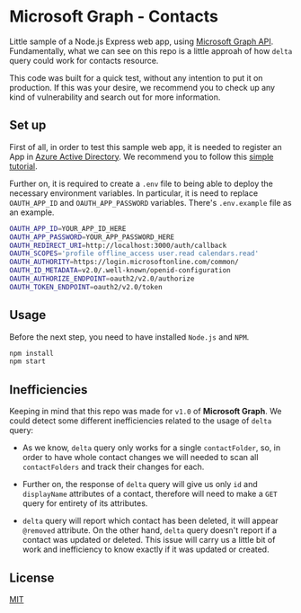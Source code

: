 # Microsoft Graph - Contacts

Little sample of a Node.js Express web app, using [Microsoft Graph API](https://docs.microsoft.com/en-us/graph/api/overview?view=graph-rest-1.0). 
Fundamentally, what we can see on this repo is a little approah of how `delta` query could work for contacts resource.

This code was built for a quick test, without any intention to put it on production. If this was your desire, we 
recommend you to check up any kind of vulnerability and search out for more information.

## Set up

First of all, in order to test this sample web app, it is needed to register an App in 
[Azure Active Directory](https://azure.microsoft.com/en-us/services/active-directory/). We recommend you to follow this [simple tutorial](https://docs.microsoft.com/en-us/graph/auth-register-app-v2?view=graph-rest-1.0). 

Further on, it is required to create a `.env` file to being able to deploy the necessary environment variables. 
In particular, it is need to replace `OAUTH_APP_ID` and `OAUTH_APP_PASSWORD` variables. There's `.env.example` file as 
an example. 

```bash
OAUTH_APP_ID=YOUR_APP_ID_HERE
OAUTH_APP_PASSWORD=YOUR_APP_PASSWORD_HERE
OAUTH_REDIRECT_URI=http://localhost:3000/auth/callback
OAUTH_SCOPES='profile offline_access user.read calendars.read'
OAUTH_AUTHORITY=https://login.microsoftonline.com/common/
OAUTH_ID_METADATA=v2.0/.well-known/openid-configuration
OAUTH_AUTHORIZE_ENDPOINT=oauth2/v2.0/authorize
OAUTH_TOKEN_ENDPOINT=oauth2/v2.0/token
```

## Usage

Before the next step, you need to have installed `Node.js` and `NPM`.

```bash
npm install
npm start
```
## Inefficiencies

Keeping in mind that this repo was made for `v1.0` of __Microsoft Graph__. We could detect some different inefficiencies
related to the usage of `delta` query:

+ As we know, `delta` query only works for a single `contactFolder`, so, in order to have whole contact changes we will 
needed to scan all `contactFolders` and track their changes for each.  

+ Further on, the response of `delta` query will give us only `id` and `displayName` attributes of a contact, therefore 
will need to make a `GET` query for entirety of its attributes. 

+ `delta` query will report which contact has been deleted, it will appear `@removed` attribute. On the other hand, `delta`
query doesn't report if a contact was updated or deleted. This issue will carry us a little bit of work and inefficiency 
to know exactly if it was updated or created.      

## License
[MIT](https://choosealicense.com/licenses/mit/)
